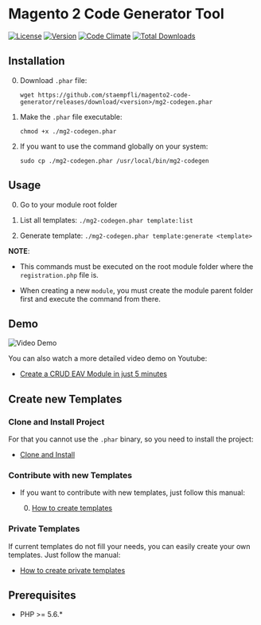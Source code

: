 # Magento 2 Code Generator Tool

[![License](https://img.shields.io/packagist/l/staempfli/magento2-code-generator.svg)](https://packagist.org/packages/staempfli/magento2-code-generator)
[![Version](https://img.shields.io/packagist/vpre/staempfli/magento2-code-generator.svg)](https://packagist.org/packages/staempfli/magento2-code-generator)
[![Code Climate](https://img.shields.io/codeclimate/github/staempfli/magento2-code-generator.svg)](https://codeclimate.com/github/staempfli/magento2-module-spreadsheet/)
[![Total Downloads](https://img.shields.io/github/downloads/staempfli/magento2-code-generator/total.svg)](https://packagist.org/packages/staempfli/magento2-code-generator)

## Installation

0. Download `.phar` file:

    `wget https://github.com/staempfli/magento2-code-generator/releases/download/<version>/mg2-codegen.phar` 

0. Make the `.phar` file executable:

    `chmod +x ./mg2-codegen.phar` 

0. If you want to use the command globally on your system:

    `sudo cp ./mg2-codegen.phar /usr/local/bin/mg2-codegen` 

## Usage

0. Go to your module root folder

0. List all templates: `./mg2-codegen.phar template:list` 

0. Generate template: `./mg2-codegen.phar template:generate <template>` 

**NOTE**:
    
* This commands must be executed on the root module folder where the `registration.php` file is. 

* When creating a new `module`, you must create the module parent folder first and execute the command from there.

## Demo

![Video Demo](docs/img/video-demo.gif)

You can also watch a more detailed video demo on Youtube:

* [Create a CRUD EAV Module in just 5 minutes](https://www.youtube.com/watch?v=f8qBnOIRIs4)
    
## Create new Templates
    
### Clone and Install Project
 
For that you cannot use the `.phar` binary, so you need to install the project:

* [Clone and Install](docs/clone-install.md)
    
### Contribute with new Templates

* If you want to contribute with new templates, just follow this manual:

    0. [How to create templates](docs/createTemplates.md)
    
### Private Templates

If current templates do not fill your needs, you can easily create your own templates. Just follow the manual:

* [How to create private templates](docs/privateTemplates.md)
    
## Prerequisites

- PHP >= 5.6.*

